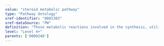 ```yaml
---
value: "steroid metabolic pathway"
type: "Pathway Ontology"
xref-identifier: "0001303"
xref-dataSource: "PW"
definition: "Those metabolic reactions involved in the synthesis, utilization and/or degradation of steroids."
level: "Level 4+"
parents: ['0000248']
---
```

